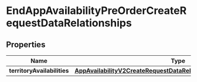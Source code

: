 

# EndAppAvailabilityPreOrderCreateRequestDataRelationships


## Properties

| Name | Type | Description | Notes |
|------------ | ------------- | ------------- | -------------|
|**territoryAvailabilities** | [**AppAvailabilityV2CreateRequestDataRelationshipsTerritoryAvailabilities**](AppAvailabilityV2CreateRequestDataRelationshipsTerritoryAvailabilities.md) |  |  |



